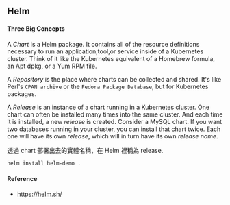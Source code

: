 ## Helm
#### Three Big Concepts
A *Chart* is a Helm package. It contains all of the resource definitions necessary to run an application,tool,or service inside of a Kubernetes cluster. Think of it like the Kubernetes equivalent of a Homebrew formula, an Apt dpkg, or a Yum RPM file.

A *Repository* is the place where charts can be collected and shared. It's like Perl's `CPAN archive` or the `Fedora Package Database`, but for Kubernetes packages.

A *Release* is an instance of a chart running in a Kubernetes cluster. One chart can often be installed many times into the same cluster. And each time it is installed, a new *release* is created. Consider a MySQL chart. If you want two databases running in your cluster, you can install that chart twice. Each one will have its own *release*, which will in turn have its own *release name*.

透過 chart 部署出去的實體名稱，在 Helm 裡稱為 release.
```bash
helm install helm-demo .
```
#### Reference
- https://helm.sh/
